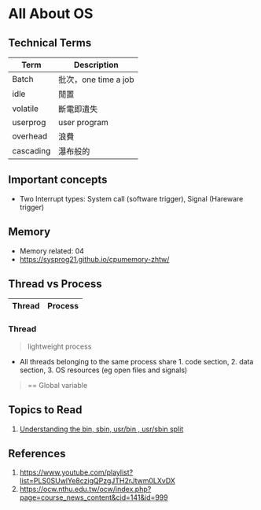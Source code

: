 # All About OS

## Technical Terms

| Term | Description |
| ---- | ----------- |
| Batch | 批次，one time a job |
| idle |  閒置 |
| volatile | 斷電即遺失 |
| userprog | user program |
| overhead | 浪費 |
| cascading | 瀑布般的 |

## Important concepts

- Two Interrupt types: System call (software trigger), Signal (Hareware trigger)

## Memory
- Memory related: 04
- https://sysprog21.github.io/cpumemory-zhtw/

## Thread vs Process

| Thread | Process |
| ------ | ------- |

### Thread

> lightweight process

- All threads belonging to the same process share 1. code section, 2. data section, 3. OS resources (eg open files and signals)

> == Global variable

## Topics to Read

1. [Understanding the bin, sbin, usr/bin , usr/sbin split](http://lists.busybox.net/pipermail/busybox/2010-December/074114.html)

## References

1. https://www.youtube.com/playlist?list=PLS0SUwlYe8czigQPzgJTH2rJtwm0LXvDX
2. https://ocw.nthu.edu.tw/ocw/index.php?page=course_news_content&cid=141&id=999
